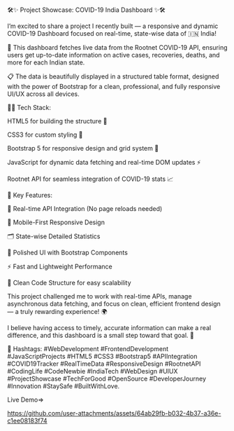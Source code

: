 🛠️✨ Project Showcase: COVID-19 India Dashboard ✨🛠️

I’m excited to share a project I recently built — a responsive and dynamic COVID-19 Dashboard focused on real-time, state-wise data of 🇮🇳 India!

🔗 This dashboard fetches live data from the Rootnet COVID-19 API, ensuring users get up-to-date information on active cases, recoveries, deaths, and more for each Indian state.

📋 The data is beautifully displayed in a structured table format, designed with the power of Bootstrap for a clean, professional, and fully responsive UI/UX across all devices.

🧑‍💻 Tech Stack:

HTML5 for building the structure 📄

CSS3 for custom styling 🎨

Bootstrap 5 for responsive design and grid system 📱

JavaScript for dynamic data fetching and real-time DOM updates ⚡

Rootnet API for seamless integration of COVID-19 stats 📈

🌟 Key Features:

🔄 Real-time API Integration (No page reloads needed)

📱 Mobile-First Responsive Design

🗂️ State-wise Detailed Statistics

🎨 Polished UI with Bootstrap Components

⚡ Fast and Lightweight Performance

🧹 Clean Code Structure for easy scalability

This project challenged me to work with real-time APIs, manage asynchronous data fetching, and focus on clean, efficient frontend design — a truly rewarding experience! 🌍

I believe having access to timely, accurate information can make a real difference, and this dashboard is a small step toward that goal. 🙌

🔖 Hashtags:
#WebDevelopment #FrontendDevelopment #JavaScriptProjects #HTML5 #CSS3 #Bootstrap5 #APIIntegration #COVID19Tracker #RealTimeData #ResponsiveDesign #RootnetAPI #CodingLife #CodeNewbie #IndiaTech #WebDesign #UIUX #ProjectShowcase #TechForGood #OpenSource #DeveloperJourney #Innovation #StaySafe #BuiltWithLove.

Live Demo=>

https://github.com/user-attachments/assets/64ab29fb-b032-4b37-a36e-c1ee08183f74



